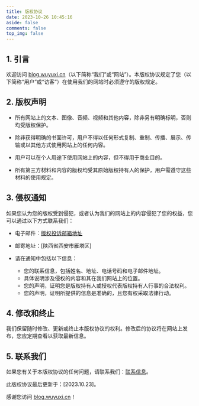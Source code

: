 ```yaml
---
title: 版权协议
date: 2023-10-26 10:45:16
aside: false
comments: false
top_img: false
---
```


## 1. 引言

欢迎访问 [blog.wuyuxi.cn](https://blog.wuyuxi.cn/)（以下简称“我们”或“网站”）。本版权协议规定了您（以下简称“用户”或“访客”）在使用我们的网站时必须遵守的版权规定。

## 2. 版权声明

- 所有网站上的文本、图像、音频、视频和其他内容，除非另有明确标明，否则均受版权保护。

- 除非获得明确的书面许可，用户不得以任何形式复制、重制、传播、展示、传输或以其他方式使用网站上的任何内容。

- 用户可以在个人用途下使用网站上的内容，但不得用于商业目的。

- 所有第三方材料和内容的版权均受其原始版权持有人的保护，用户需遵守这些材料的使用规定。

## 3. 侵权通知

如果您认为您的版权受到侵犯，或者认为我们的网站上的内容侵犯了您的权益，您可以通过以下方式联系我们：

- 电子邮件：[版权投诉邮箱地址](mailto:898581578@qq.com)

- 邮寄地址：[陕西省西安市雁塔区]

- 请在通知中包括以下信息：
  - 您的联系信息，包括姓名、地址、电话号码和电子邮件地址。
  - 具体说明涉及侵权的内容和其在我们网站上的位置。
  - 您的声明，证明您是版权持有人或授权代表版权持有人行事的合法权利。
  - 您的声明，证明所提供的信息是准确的，且您有权采取法律行动。

## 4. 修改和终止

我们保留随时修改、更新或终止本版权协议的权利。修改后的协议将在网站上发布，您应定期查看以获取最新信息。

## 5. 联系我们

如果您有关于本版权协议的任何问题，请联系我们：[联系信息](mailto:898581578@qq.com)。

此版权协议最后更新于：[2023.10.23]。

感谢您访问 [blog.wuyuxi.cn](https://blog.wuyuxi.cn/)！

